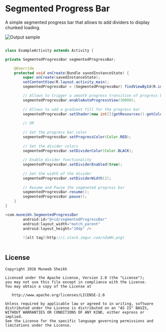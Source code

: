 Segmented Progress Bar
============

A simple segmented progress bar that allows to add dividers to display chunked loading.

![Output sample](http://i.imgur.com/Zb6Vpjh.gif)

```java

class ExampleActivity extends Activity {

private SegmentedProgressBar segmentedProgressBar;

    @Override
    protected void onCreate(Bundle savedInstanceState) {
        super.onCreate(savedInstanceState);
        setContentView(R.layout.activity_main);
        segmentedProgressBar = (SegmentedProgressBar) findViewById(R.id.segmentedProgressBar);

        // Allows to trigger a smooth progress transition of progress bar in the given time.
        segmentedProgressBar.enableAutoProgressView(30000);
        
        // Allows to add a gradient fill for the progress bar 
        segmentedProgressBar.setShader(new int[]{getResources().getColor(R.color.blue), getResources().getColor(R.color.green), getResources().getColor(R.color.yellow)});
        
        // OR
        
        // Set the progress bar color 
        segmentedProgressBar.setProgressColor(Color.RED);
        
        // Set the divider colors
        segmentedProgressBar.setDividerColor(Color.BLACK);
        
        // Enable divider functionality
        segmentedProgressBar.setDividerEnabled(true);
        
        // Set the width of the divider
        segmentedProgressBar.setDividerWidth(2);
        
        // Resume and Pause the segmneted progress bar 
        segmentedProgressBar.resume();
        segmentedProgressBar.pause();
    }
}

<com.muneikh.SegmentedProgressBar
        android:id="@+id/segmentedProgressBar"
        android:layout_width="match_parent"
        android:layout_height="10dp" />
        
        ![alt tag](http://i.stack.imgur.com/nZwWU.png)
        
```

License
-------

    Copyright 2016 Muneeb Sheikh

    Licensed under the Apache License, Version 2.0 (the "License");
    you may not use this file except in compliance with the License.
    You may obtain a copy of the License at

       http://www.apache.org/licenses/LICENSE-2.0

    Unless required by applicable law or agreed to in writing, software
    distributed under the License is distributed on an "AS IS" BASIS,
    WITHOUT WARRANTIES OR CONDITIONS OF ANY KIND, either express or implied.
    See the License for the specific language governing permissions and
    limitations under the License.



 [1]: http://square.github.com/dagger/
 [2]: https://search.maven.org/remote_content?g=com.jakewharton&a=butterknife&v=LATEST
 [3]: http://jakewharton.github.com/butterknife/
 [snap]: https://oss.sonatype.org/content/repositories/snapshots/
